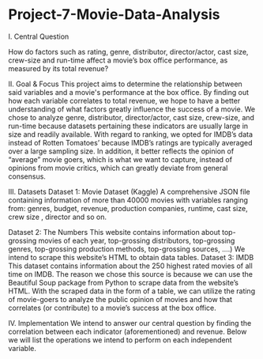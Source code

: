 # Project-7-Movie-Data-Analysis

I. Central Question

How do factors such as rating, genre, distributor, director/actor, cast size, crew-size and run-time affect a movie’s box office performance, as measured by its total revenue? 

II. Goal & Focus 
This project aims to determine the relationship between said variables and a movie's performance at the box office. By finding out how each variable correlates to total revenue, we hope to have a better understanding of what factors greatly influence the success of a movie. We chose to analyze genre, distributor, director/actor, cast size, crew-size, and run-time because datasets pertaining these indicators are usually large in size and readily available. With regard to ranking, we opted for IMDB’s data instead of Rotten Tomatoes’ because IMDB’s ratings are typically averaged over a large sampling size. In addition, it better reflects the opinion of “average” movie goers, which is what we want to capture, instead of opinions from movie critics, which can greatly deviate from general consensus. 


III. Datasets 
Dataset 1: Movie Dataset (Kaggle) 
A comprehensive JSON file containing information of more than 40000 movies with variables ranging from: genres, budget, revenue, production companies, runtime, cast size, crew size	, director and so on. 

Dataset 2:  The Numbers 
This website contains information about top-grossing movies of each year, top-grossing distributors, top-grossing genres, top-grossing production methods, top-grossing sources, ....) We intend to scrape this website’s HTML to obtain data tables. 
Dataset 3: IMDB
This dataset contains information about the 250 highest rated movies of all time on IMDB.  The reason we chose this source is because we can use the Beautiful Soup package from Python to scrape data from the website’s HTML. With the scraped data in the form of a table, we can utilize the rating of movie-goers to analyze the public opinion of movies and how that correlates (or contribute) to a movie’s success at the box office. 

IV. Implementation 
We intend to answer our central question by finding the correlation between each indicator (aforementioned) and revenue. Below we will list the operations we intend to perform on each independent variable. 
